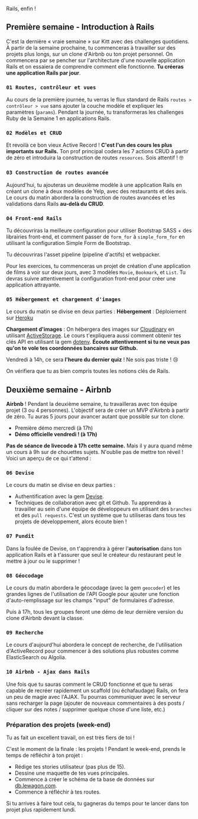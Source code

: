 Rails, enfin !

## Première semaine - Introduction à Rails

C'est la dernière « vraie semaine » sur Kitt avec des challenges quotidiens. À partir de la semaine prochaine, tu commenceras à travailler sur des projets plus longs, sur un clone d'Airbnb ou ton projet personnel. On commencera par se pencher sur l'architecture d'une nouvelle application Rails et on essaiera de comprendre comment elle fonctionne. **Tu créeras une application Rails par jour**.

### `01 Routes, contrôleur et vues`

Au cours de la première journée, tu verras le flux standard de Rails `routes > contrôleur > vue` sans ajouter la couche modèle et expliquer les paramètres (`params`). Pendant la journée, tu transformeras les challenges Ruby de la Semaine 1 en applications Rails.

### `02 Modèles et CRUD`

Et revoilà ce bon vieux Active Record ! **C'est l'un des cours les plus importants sur Rails.** Ton prof principal codera les 7 actions CRUD à partir de zéro et introduira la construction de routes `resources`. Sois attentif ! 🤓

### `03 Construction de routes avancée`

Aujourd'hui, tu ajouteras un deuxième modèle à une application Rails en créant un clone à deux modèles de Yelp, avec des restaurants et des avis. Le cours du matin abordera la construction de routes avancées et les validations dans Rails **au-delà du CRUD**.

### `04 Front-end Rails`

Tu découvriras la meilleure configuration pour utiliser Bootstrap SASS + des librairies front-end, et comment passer de `form_for` à `simple_form_for` en utilisant la configuration Simple Form de Bootstrap.

Tu découvriras l'asset pipeline (pipeline d'actifs) et webpacker.

Pour les exercices, tu commenceras un projet de création d'une application de films à voir sur deux jours, avec 3 modèles `Movie`, `Bookmark`, et `List`.
Tu devras suivre attentivement la configuration front-end pour créer une application attrayante.

### `05 Hébergement et chargement d'images`

Le cours du matin se divise en deux parties :
**Hébergement** : Déploiement sur [Heroku](http://heroku.com/)

**Chargement d'images** : On hébergera des images sur [Cloudinary](http://cloudinary.com/) en utilisant [ActiveStorage](https://guides.rubyonrails.org/v6.0.1/active_storage_overview.html). Le cours t'expliquera aussi comment obtenir tes clés API en utilisant la gem [dotenv](https://github.com/bkeepers/dotenv). **Écoute attentivement si tu ne veux pas qu'on te vole tes coordonnées bancaires sur Github.**

Vendredi à 14h, ce sera **l'heure du dernier quiz** ! Ne sois pas triste ! 😢

On vérifiera que tu as bien compris toutes les notions clés de Rails.

## Deuxième semaine - Airbnb

**Airbnb** ! Pendant la deuxième semaine, tu travailleras avec ton équipe projet (3 ou 4 personnes). L'objectif sera de créer un MVP d'Airbnb à partir de zéro. Tu auras 5 jours pour avancer autant que possible sur ton clone.

- Première démo mercredi (à 17h)
- **Démo officielle vendredi ! (à 17h)**

**Pas de séance de livecode à 17h cette semaine.** Mais il y aura quand même un cours à 9h sur de chouettes sujets. N'oublie pas de mettre ton réveil ! Voici un aperçu de ce qui t'attend :

### `06 Devise`

Le cours du matin se divise en deux parties :

- Authentification avec la gem [Devise](https://github.com/plataformatec/devise).
- Techniques de collaboration avec git et Github. Tu apprendras à travailler au sein d'une équipe de développeurs en utilisant des `branches` et des `pull requests`. C'est un système que tu utiliseras dans tous tes projets de développement, alors écoute bien !

### `07 Pundit`

Dans la foulée de Devise, on t'apprendra à gérer l'**autorisation** dans ton application Rails et à t'assurer que seul le créateur du restaurant peut le mettre à jour ou le supprimer !

### `08 Géocodage`

Le cours du matin abordera le géocodage (avec la gem `geocoder`) et les grandes lignes de l'utilisation de l'API Google pour ajouter une fonction d'auto-remplissage sur les champs "input" de formulaires d'adresse.

Puis à 17h, tous les groupes feront une démo de leur dernière version du clone d'Airbnb devant la classe.

### `09 Recherche`

Le cours d'aujourd'hui abordera le concept de recherche, de l'utilisation d'ActiveRecord pour commencer à des solutions plus robustes comme ElasticSearch ou Algolia.

### `10 Airbnb - Ajax dans Rails`

Une fois que tu sauras comment le CRUD fonctionne et que tu seras capable de recréer rapidement un scaffold (ou échafaudage) Rails, on fera un peu de magie avec l'AJAX. Tu pourras communiquer avec le serveur sans recharger la page (ajouter de nouveaux commentaires à des posts / cliquer sur des notes / supprimer quelque chose d'une liste, etc.)

### Préparation des projets (week-end)

Tu as fait un excellent travail, on est très fiers de toi !

C'est le moment de la finale : les projets ! Pendant le week-end, prends le temps de réfléchir à ton projet :

- Rédige tes stories utilisateur (pas plus de 15).
- Dessine une maquette de tes vues principales.
- Commence à créer le schéma de ta base de données sur [db.lewagon.com](http://db.lewagon.com).
- Commence à réfléchir à tes routes.

Si tu arrives à faire tout cela, tu gagneras du temps pour te lancer dans ton projet plus rapidement lundi.

